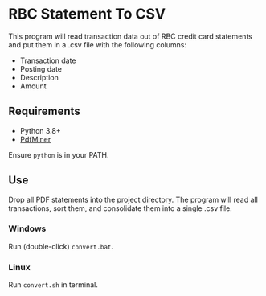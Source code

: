 # RBC Statement To CSV

This program will read transaction data out of RBC credit card statements and put them in a .csv file with the following columns:

- Transaction date
- Posting date
- Description
- Amount

## Requirements
- Python 3.8+
- [PdfMiner](https://github.com/euske/pdfminer)

Ensure `python` is in your PATH.

## Use
Drop all PDF statements into the project directory. The program will read all transactions, sort them, and consolidate them into a single .csv file.

### Windows
Run (double-click) `convert.bat`.

### Linux
Run `convert.sh` in terminal.
